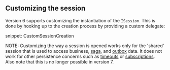 ## Customizing the session

Version 6 supports customizing the instantiation of the `ISession`. This is done by hooking up to the creation process by providing a custom delegate:

snippet: CustomSessionCreation

NOTE: Customizing the way a session is opened works only for the 'shared' session that is used to access business, [saga](/nservicebus/sagas/), and [outbox](/nservicebus/outbox/) data. It does not work for other persistence concerns such as [timeouts](/nservicebus/sagas/timeouts.md) or [subscriptions](/nservicebus/messaging/publish-subscribe/). Also note that this is no longer possible in version 7.